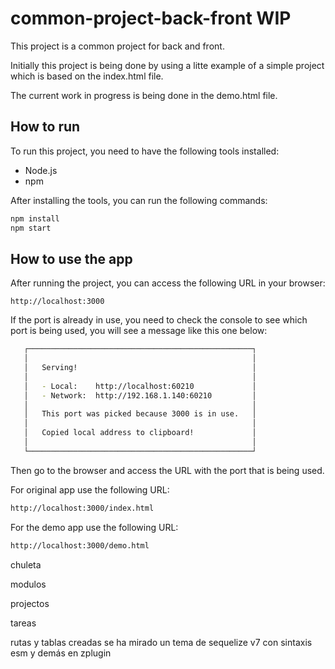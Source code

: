 # common-project-back-front WIP

This project is a common project for back and front.

Initially this project is being done by using a litte example of a simple project which is based on the index.html file.

The current work in progress is being done in the demo.html file.

## How to run

To run this project, you need to have the following tools installed:

-   Node.js
-   npm

After installing the tools, you can run the following commands:

```bash
npm install
npm start
```

## How to use the app

After running the project, you can access the following URL in your browser:

```
http://localhost:3000
```

If the port is already in use, you need to check the console to see which port is being used, you will see a message like this one below:

```bash
   ┌──────────────────────────────────────────────────┐
   │                                                  │
   │   Serving!                                       │
   │                                                  │
   │   - Local:    http://localhost:60210             │
   │   - Network:  http://192.168.1.140:60210         │
   │                                                  │
   │   This port was picked because 3000 is in use.   │
   │                                                  │
   │   Copied local address to clipboard!             │
   │                                                  │
   └──────────────────────────────────────────────────┘
```

Then go to the browser and access the URL with the port that is being used.

For original app use the following URL:

```bash
http://localhost:3000/index.html
```

For the demo app use the following URL:

```bash
http://localhost:3000/demo.html
```

chuleta

modulos

projectos

tareas

rutas y tablas creadas
se ha mirado un tema de sequelize v7 con sintaxis esm y demás en zplugin
